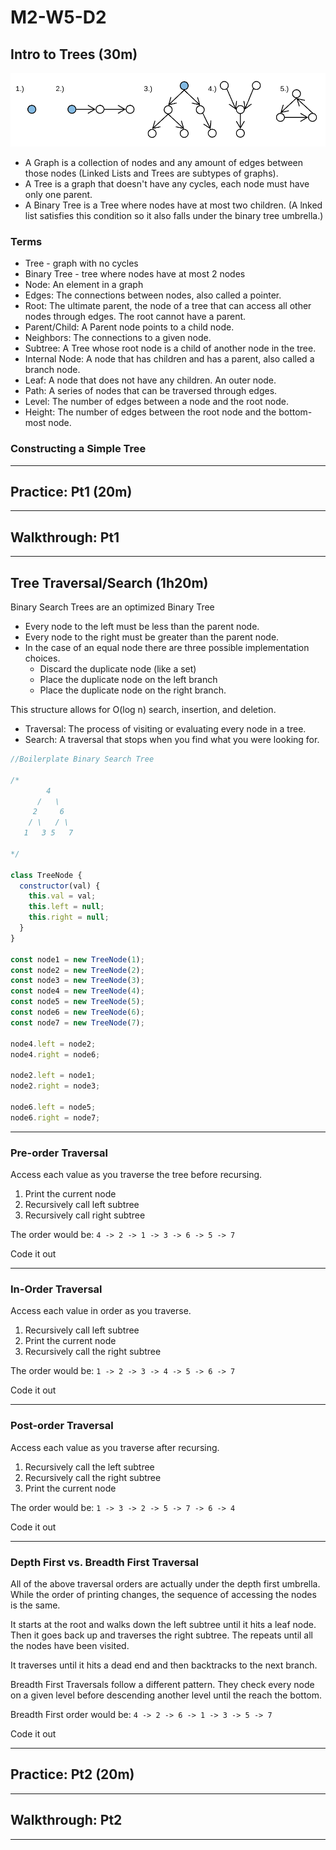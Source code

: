 # M2-W5-D2

## Intro to Trees (30m)

![graphs](./graphs.png)

- A Graph is a collection of nodes and any amount of edges between those nodes
  (Linked Lists and Trees are subtypes of graphs).
- A Tree is a graph that doesn't have any cycles, each node must have only one
  parent.
- A Binary Tree is a Tree where nodes have at most two children. (A lnked list
  satisfies this condition so it also falls under the binary tree umbrella.)

### Terms
- Tree - graph with no cycles
- Binary Tree - tree where nodes have at most 2 nodes
- Node: An element in a graph
- Edges: The connections between nodes, also called a pointer.
- Root: The ultimate parent, the node of a tree that can access all other nodes
  through edges. The root cannot have a parent.
- Parent/Child: A Parent node points to a child node.
- Neighbors: The connections to a given node.
- Subtree: A Tree whose root node is a child of another node in the tree.
- Internal Node: A node that has children and has a parent, also called a branch
  node.
- Leaf: A node that does not have any children. An outer node.
- Path: A series of nodes that can be traversed through edges.
- Level: The number of edges between a node and the root node.
- Height: The number of edges between the root node and the bottom-most node.

### Constructing a Simple Tree

---

## Practice: Pt1 (20m)

---

## Walkthrough: Pt1

---

## Tree Traversal/Search (1h20m)

Binary Search Trees are an optimized Binary Tree

- Every node to the left must be less than the parent node.
- Every node to the right must be greater than the parent node.
- In the case of an equal node there are three possible implementation choices.
  - Discard the duplicate node (like a set)
  - Place the duplicate node on the left branch
  - Place the duplicate node on the right branch.

This structure allows for O(log n) search, insertion, and deletion.

- Traversal: The process of visiting or evaluating every node in a tree.
- Search: A traversal that stops when you find what you were looking for.

```js
//Boilerplate Binary Search Tree

/*
        4
      /   \
     2     6
    / \   / \
   1   3 5   7

*/

class TreeNode {
  constructor(val) {
    this.val = val;
    this.left = null;
    this.right = null;
  }
}

const node1 = new TreeNode(1);
const node2 = new TreeNode(2);
const node3 = new TreeNode(3);
const node4 = new TreeNode(4);
const node5 = new TreeNode(5);
const node6 = new TreeNode(6);
const node7 = new TreeNode(7);

node4.left = node2;
node4.right = node6;

node2.left = node1;
node2.right = node3;

node6.left = node5;
node6.right = node7;
```

---

### Pre-order Traversal

Access each value as you traverse the tree before recursing.

1. Print the current node
2. Recursively call left subtree
3. Recursively call right subtree

The order would be:  `4 -> 2 -> 1 -> 3 -> 6 -> 5 -> 7`

Code it out

---

### In-Order Traversal

Access each value in order as you traverse.

1. Recursively call left subtree
2. Print the current node
3. Recursively call the right subtree

The order would be: `1 -> 2 -> 3 -> 4 -> 5 -> 6 -> 7`

Code it out

---

### Post-order Traversal

Access each value as you traverse after recursing.

1. Recursively call the left subtree
2. Recursively call the right subtree
3. Print the current node

The order would be: `1 -> 3 -> 2 -> 5 -> 7 -> 6 -> 4`

Code it out

---

### Depth First vs. Breadth First Traversal

All of the above traversal orders are actually under the depth first umbrella.
While the order of printing changes, the sequence of accessing the nodes is the
same.

It starts at the root and walks down the left subtree until it hits a leaf node.
Then it goes back up and traverses the right subtree. The repeats until all the
nodes have been visited.

It traverses until it hits a dead end and then backtracks to the next branch.

Breadth First Traversals follow a different pattern. They check every node on a
given level before descending another level until the reach the bottom.

Breadth First order would be: `4 -> 2 -> 6 -> 1 -> 3 -> 5 -> 7`

Code it out

---

## Practice: Pt2 (20m)

---

## Walkthrough: Pt2

---
